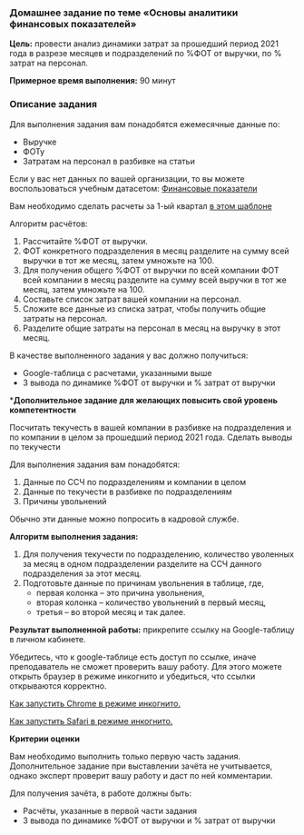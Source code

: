 ### Домашнее задание по теме «Основы аналитики финансовых показателей»

**Цель:** провести анализ динамики затрат за прошедший период 2021 года в разрезе месяцев и подразделений по %ФОТ от выручки, по % затрат на персонал.

**Примерное время выполнения:** 90 минут

### Описание задания

Для выполнения задания вам понадобятся ежемесячные данные по:
* Выручке
* ФОТу
* Затратам на персонал в разбивке на статьи

Если у вас нет данных  по вашей организации, то вы можете воспользоваться учебным датасетом: [Финансовые показатели](https://docs.google.com/spreadsheets/d/1RhL4xlWjTwLsDjH-RJvh2ftmsV5I6RGp/copy) 

Вам необходимо сделать расчеты за 1-ый квартал [в этом шаблоне](https://docs.google.com/spreadsheets/d/1yLOsOoBShGkHOFXnNGf3zO8UFDchAAVrf0N1xrTNqNY/copy)

Алгоритм расчётов:
1. Рассчитайте %ФОТ от выручки. 
2. ФОТ конкретного подразделения в месяц разделите на сумму всей выручки в тот же месяц, затем умножьте на 100. 
3. Для получения общего %ФОТ от выручки по всей компании ФОТ всей компании в месяц разделите на сумму всей выручки в тот же месяц, затем умножьте на 100.
4. Составьте список затрат вашей компании на персонал. 
5. Сложите все данные из списка затрат, чтобы получить общие затраты на персонал.
6. Разделите общие затраты на персонал в месяц на выручку в этот месяц. 

В качестве выполненного задания у вас должно получиться:
* Google-таблица с расчетами, указанными выше
* 3 вывода по динамике %ФОТ от выручки и % затрат от выручки

***Дополнительное задание для желающих повысить свой уровень компетентности**

Посчитать текучесть в вашей компании в разбивке на подразделения и по компании в целом за прошедший период 2021 года. Сделать выводы по текучести

Для выполнения задания вам понадобятся:
1. Данные по ССЧ по подразделениям и компании в целом
2. Данные по текучести в разбивке по подразделениям
3. Причины увольнений

Обычно эти данные можно попросить в кадровой службе.

**Алгоритм выполнения задания:**
1. Для получения текучести по подразделению, количество уволенных за месяц в одном подразделении разделите на ССЧ данного подразделения за этот месяц.
2. Подготовьте данные по причинам увольнения в таблице, где,
   * первая колонка – это причина увольнения,
   * вторая колонка – количество увольнений в первый месяц,
   * третья – во второй месяц и так далее.

**Результат выполненной работы:** прикрепите cсылку на Google-таблицу в личном кабинете.

Убедитесь, что к google-таблице есть доступ по ссылке, иначе преподаватель не сможет проверить вашу работу. Для этого можете открыть браузер в режиме инкогнито и убедиться, что ссылки открываются корректно.

[Как запустить Chrome в режиме инкогнито.](https://support.google.com/chrome/answer/95464?co=GENIE.Platform%3DDesktop&hl=ru)

[Как запустить Safari в режиме инкогнито.](https://support.apple.com/ru-ru/guide/safari/ibrw1069/mac)

**Критерии оценки**

Вам необходимо выполнить только первую часть задания. Дополнительное задание при выставлении зачёта не учитывается, однако эксперт проверит вашу работу и даст по ней комментарии.

Для получения зачёта, в работе должны быть:
* Расчёты, указанные в первой части задания
* 3 вывода по динамике %ФОТ от выручки и % затрат от выручки
